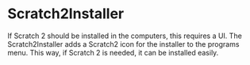 Scratch2Installer
=================

If Scratch 2 should be installed in the computers, this requires a UI.
The Scratch2Installer adds a Scratch2 icon for the installer to the
programs menu.
This way, if Scratch 2 is needed, it can be installed easily.

